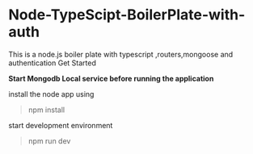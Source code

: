 # Node-TypeScipt-BoilerPlate-with-auth
This is a node.js boiler plate with typescript ,routers,mongoose and authentication
Get Started

**Start Mongodb Local service before running the application**

install the node app using 
>npm install 

start development environment 
>npm run dev

